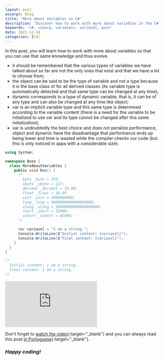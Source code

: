 ```yaml
---
layout: post
excerpt: Blog
title: 'More about Variables in C#'
description: 'Discover how to work with more about variables in the C# programming language. Get answers to your questions with the theory and examples presented.'
keywords: 'c#, csharp, variáveis, variável, post'
date: 2021-12-16
categories: [C#]
---
```


In this post, you will learn how to work with more about variables so that you can use that same knowledge and thus evolve.

- it should be remembered that the various types of variables we have talked about so far are not the only ones that exist and that we have a lot to choose from;
- the object can be said to be the type of variable and not a type because it is the base class of for all derived classes (its variable type is automatically detected and that same type can be changed at any time);
- dynamic corresponds to a type of dynamic variable, that is, it can be of any type and can also be changed at any time like object;
- var is an implicit variable type and this same type is determined according to the variable content (there is a need for the variable to be initialized to use var and its type cannot be changed after this same initialization);
- var is undoubtedly the best choice and does not penalize performance, object and dynamic have the disadvantage that performance ends up being lower and time is wasted while the compiler checks our code (but this is only noticed in apps with a considerable size).

```csharp
using System;

namespace Base {
  class MoreAboutVariables {
    public void Run() {
      /*
        byte _byte = 255;
        sbyte _sbyte = 127;
        decimal _decimal = 10.0M;
        float _float = 10.0F;
        uint _uint = 4000000000;
        long _long = 9000000000000000000;
        ulong _ulong = 18000000000000000000;
        short _short = 32000;
        ushort _ushort = 65000;
      */

      var variavel = "I am a string.";
      Console.WriteLine($"Initial content: {variavel}");
      Console.WriteLine($"Final content: {variavel}");
    }
  }
}

/*
  Initial content: I am a string.
  Final content: I am a string.
*/
```

<div class="video-container">
  <iframe src="https://www.youtube.com/embed/uMbksPhe4m0" frameborder="0" allowfullscreen></iframe>
</div>

Don't forget to [watch the video](https://youtu.be/uMbksPhe4m0){:target="\_blank"} and you can always read this post [in Portuguese](https://caffeinealgorithm.com/blog/mais-sobre-as-variaveis-em-csharp/){:target="\_blank"}.

### _Happy coding!_

